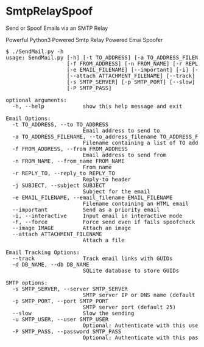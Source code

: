 # SmtpRelaySpoof
<p> Send or Spoof Emails via an SMTP Relay </p>

Powerful Python3 Powered Smtp Relay Powered Emai Spoofer
<pre>
$ ./SendMail.py -h
usage: SendMail.py [-h] [-t TO_ADDRESS] [-a TO_ADDRESS_FILENAME]
                   [-f FROM_ADDRESS] [-n FROM_NAME] [-r REPLY_TO] [-j SUBJECT]
                   [-e EMAIL_FILENAME] [--important] [-i] [-F] [--image IMAGE]
                   [--attach ATTACHMENT_FILENAME] [--track] [-d DB_NAME]
                   [-s SMTP_SERVER] [-p SMTP_PORT] [--slow] [-u SMTP_USER]
                   [-P SMTP_PASS]

optional arguments:
  -h, --help            show this help message and exit

Email Options:
  -t TO_ADDRESS, --to TO_ADDRESS
                        Email address to send to
  -a TO_ADDRESS_FILENAME, --to_address_filename TO_ADDRESS_FILENAME
                        Filename containing a list of TO addresses
  -f FROM_ADDRESS, --from FROM_ADDRESS
                        Email address to send from
  -n FROM_NAME, --from_name FROM_NAME
                        From name
  -r REPLY_TO, --reply_to REPLY_TO
                        Reply-to header
  -j SUBJECT, --subject SUBJECT
                        Subject for the email
  -e EMAIL_FILENAME, --email_filename EMAIL_FILENAME
                        Filename containing an HTML email
  --important           Send as a priority email
  -i, --interactive     Input email in interactive mode
  -F, --force           Force send even if fails spoofcheck
  --image IMAGE         Attach an image
  --attach ATTACHMENT_FILENAME
                        Attach a file

Email Tracking Options:
  --track               Track email links with GUIDs
  -d DB_NAME, --db DB_NAME
                        SQLite database to store GUIDs

SMTP options:
  -s SMTP_SERVER, --server SMTP_SERVER
                        SMTP server IP or DNS name (default localhost)
  -p SMTP_PORT, --port SMTP_PORT
                        SMTP server port (default 25)
  --slow                Slow the sending
  -u SMTP_USER, --user SMTP_USER
                        Optional: Authenticate with this username
  -P SMTP_PASS, --password SMTP_PASS
                        Optional: Authenticate with this password
</pre>
